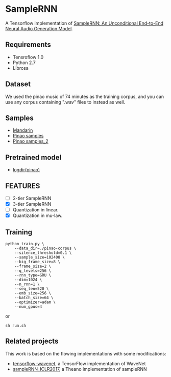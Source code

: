# SampleRNN  

A Tensorflow implementation of [SampleRNN: An Unconditional End-to-End Neural Audio Generation Model](https://arxiv.org/abs/1612.07837).

## Requirements
- Tensroflow 1.0  
- Python 2.7  
- Librosa   
## Dataset  
We used the pinao music of 74 minutes as the training corpus, and you can use any corpus containing ".wav" files to instead as well.
## Samples 
- [Mandarin](https://soundcloud.com/xue-ruiqing/sets/tensorflow-samplernn-mandarin)
- [Pinao samples](https://soundcloud.com/xue-ruiqing/sets/tensorflow-samplernn)
- [Pinao samples_2](https://soundcloud.com/xue-ruiqing/sets/tensorflow-samplernn_2)
## Pretrained model
- [logdir(pinao)](https://drive.google.com/file/d/0B2MbqozKaoOQMW9PeHA1ZWNlTGc/view?usp=sharing)
## FEATURES
- [ ] 2-tier SampleRNN
- [x] 3-tier SampleRNN
- [ ] Quantization in linear. 
- [x] Quantization in mu-law. 

## Training 
```shell
python train.py \
	--data_dir=./pinao-corpus \
	--silence_threshold=0.1 \
	--sample_size=102408 \
	--big_frame_size=8 \
	--frame_size=2 \
	--q_levels=256 \
	--rnn_type=GRU \
	--dim=1024 \
	--n_rnn=1 \
	--seq_len=520 \
	--emb_size=256 \
	--batch_size=64 \
	--optimizer=adam \
	--num_gpus=4
```
or  
```shell
sh run.sh
```
## Related projects
This work is based on the flowing implementations with some modifications:  
- [tensorflow-wavenet](https://github.com/ibab/tensorflow-wavenet), a TensorFlow implementation of WaveNet
- [sampleRNN_ICLR2017](https://github.com/soroushmehr/sampleRNN_ICLR2017), a Theano implementation of sampleRNN
